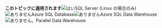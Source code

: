 <Token>**このトピックに適用されます**![はい](media/yes.png)SQL Server (Linux の場合のみ)![ありません](media/no.png)Azure SQL Database![ありません](media/no.png)Azure SQL Data Warehouse![ありません](media/no.png)。Parallel Data Warehouse</Token>